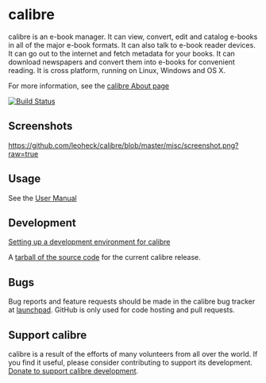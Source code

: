 calibre
=========

calibre is an e-book manager. It can view, convert, edit and catalog e-books 
in all of the major e-book formats. It can also talk to e-book reader 
devices. It can go out to the internet and fetch metadata for your books. 
It can download newspapers and convert them into e-books for convenient 
reading. It is cross platform, running on Linux, Windows and OS X.

For more information, see the [calibre About page](https://calibre-ebook.com/about)

[![Build Status](https://api.travis-ci.org/kovidgoyal/calibre.svg)](https://travis-ci.org/kovidgoyal/calibre)

Screenshots
-------------
https://github.com/leoheck/calibre/blob/master/misc/screenshot.png?raw=true

Usage
-------
See the [User Manual](https://manual.calibre-ebook.com)

Development
-------------
[Setting up a development environment for calibre](https://manual.calibre-ebook.com/develop.html)


A [tarball of the source code](https://calibre-ebook.com/dist/src) for the 
current calibre release.

Bugs
------

Bug reports and feature requests should be made in the calibre bug tracker at [launchpad](https://bugs.launchpad.net/calibre).
GitHub is only used for code hosting and pull requests.

Support calibre
----------------

calibre is a result of the efforts of many volunteers from all over the world.
If you find it useful, please consider contributing to support its development.
[Donate to support calibre development](https://calibre-ebook.com/donate).

